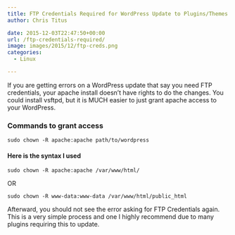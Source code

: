 ```yaml
---
title: FTP Credentials Required for WordPress Update to Plugins/Themes
author: Chris Titus

date: 2015-12-03T22:47:50+00:00
url: /ftp-credentials-required/
image: images/2015/12/ftp-creds.png
categories:
  - Linux

---
```

If you are getting errors on a WordPress update that say you need FTP credentials, your apache install doesn&#8217;t have rights to do the changes. You could install vsftpd, but it is MUCH easier to just grant apache access to your WordPress.<!--more-->

### Commands to grant access

`sudo chown -R apache:apache path/to/wordpress`

#### Here is the syntax I used

`sudo chown -R apache:apache /var/www/html/`
  
OR
  
`sudo chown -R www-data:www-data /var/www/html/public_html`

Afterward, you should not see the error asking for FTP Credentials again. This is a very simple process and one I highly recommend due to many plugins requiring this to update.

